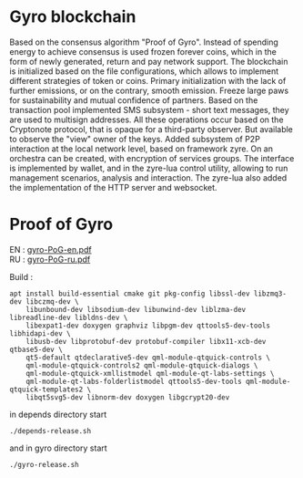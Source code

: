 # Gyro blockchain
Based on the consensus algorithm "Proof of Gyro". Instead of spending energy to achieve consensus is used frozen forever coins, which in the form of newly generated, return and pay network support. The blockchain is initialized based on the file configurations, which allows to implement different strategies of token or coins. Primary initialization with the lack of further emissions, or on the contrary, smooth emission. Freeze large paws for sustainability and mutual confidence of partners. Based on the transaction pool implemented SMS subsystem - short text messages, they are used to multisign addresses. All these operations occur based on the Cryptonote protocol, that is opaque for a third-party observer. But available to observe the "view" owner of the keys. Added subsystem of P2P interaction at the local network level, based on framework zyre. On an orchestra can be created, with encryption of services groups. The interface is implemented by wallet, and in the zyre-lua control utility, allowing to run management scenarios, analysis and interaction. The zyre-lua also added the implementation of the HTTP server and websocket.

# Proof of Gyro
EN : [gyro-PoG-en.pdf](https://github.com/staroy/gyro/blob/main/gyro-PoG-en.pdf)<br/>
RU : [gyro-PoG-ru.pdf](https://github.com/staroy/gyro/blob/main/gyro-PoG-ru.pdf)

Build :

```
apt install build-essential cmake git pkg-config libssl-dev libzmq3-dev libczmq-dev \
    libunbound-dev libsodium-dev libunwind-dev liblzma-dev libreadline-dev libldns-dev \
    libexpat1-dev doxygen graphviz libpgm-dev qttools5-dev-tools libhidapi-dev \
    libusb-dev libprotobuf-dev protobuf-compiler libx11-xcb-dev qtbase5-dev \
    qt5-default qtdeclarative5-dev qml-module-qtquick-controls \
    qml-module-qtquick-controls2 qml-module-qtquick-dialogs \
    qml-module-qtquick-xmllistmodel qml-module-qt-labs-settings \
    qml-module-qt-labs-folderlistmodel qttools5-dev-tools qml-module-qtquick-templates2 \
    libqt5svg5-dev libnorm-dev doxygen libgcrypt20-dev
```

in depends directory start
```
./depends-release.sh
```
and in gyro directory start
```
./gyro-release.sh
```
